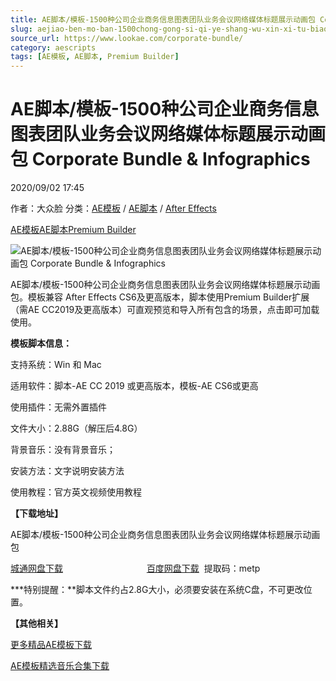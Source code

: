 ```yaml
---
title: AE脚本/模板-1500种公司企业商务信息图表团队业务会议网络媒体标题展示动画包 Corporate Bundle & Infographics
slug: aejiao-ben-mo-ban-1500chong-gong-si-qi-ye-shang-wu-xin-xi-tu-biao-tuan-dui-ye-wu-hui-yi-wang-luo-mei-ti-biao-ti-zhan-shi-dong-hua-bao-corporate-bundle-infographics
source_url: https://www.lookae.com/corporate-bundle/
category: aescripts
tags: [AE模板, AE脚本, Premium Builder]
---
```

# AE脚本/模板-1500种公司企业商务信息图表团队业务会议网络媒体标题展示动画包 Corporate Bundle & Infographics

2020/09/02 17:45

作者：大众脸
分类：[AE模板](https://www.lookae.com/after-effects/other-after-effects/) / [AE脚本](https://www.lookae.com/after-effects/aescripts/) / [After Effects](https://www.lookae.com/after-effects/)

[AE模板](https://www.lookae.com/tag/ae%e6%a8%a1%e6%9d%bf/)[AE脚本](https://www.lookae.com/tag/ae%e8%84%9a%e6%9c%ac/)[Premium Builder](https://www.lookae.com/tag/premium-builder/)

![AE脚本/模板-1500种公司企业商务信息图表团队业务会议网络媒体标题展示动画包 Corporate Bundle & Infographics](https://www.lookae.com/wp-content/uploads/2020/09/Corporate-Bundle-Infographics.jpg "AE脚本/模板-1500种公司企业商务信息图表团队业务会议网络媒体标题展示动画包 Corporate Bundle & Infographics-LookAE.com")

AE脚本/模板-1500种公司企业商务信息图表团队业务会议网络媒体标题展示动画包。模板兼容 After Effects CS6及更高版本，脚本使用Premium Builder扩展（需AE CC2019及更高版本）可直观预览和导入所有包含的场景，点击即可加载使用。

**模板脚本信息：**

支持系统：Win 和 Mac

适用软件：脚本-AE CC 2019 或更高版本，模板-AE CS6或更高

使用插件：无需外置插件

文件大小：2.88G（解压后4.8G）

背景音乐：没有背景音乐；

安装方法：文字说明安装方法

使用教程：官方英文视频使用教程

**【下载地址】**

AE脚本/模板-1500种公司企业商务信息图表团队业务会议网络媒体标题展示动画包

[城通网盘下载](https://089u.com/file/680462-459825703)                                  [百度网盘下载](https://pan.baidu.com/s/1KUxdBpCNChU44q0yJ1IkdQ)  提取码：metp

**\*特别提醒：**脚本文件约占2.8G大小，必须要安装在系统C盘，不可更改位置。

**【其他相关】**

[更多精品AE模板下载](https://www.lookae.com/after-effects/other-after-effects/)

[AE模板精选音乐合集下载](https://item.taobao.com/item.htm?spm=a1z10.1.w4004-2793089344.4.MUvxbV&id=37289930486)
